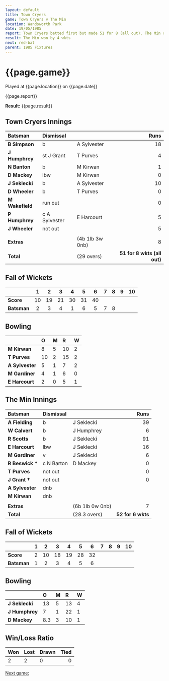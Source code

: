 ```yaml
---
layout: default
title: Town Cryers
game: Town Cryers v The Min
location: Wandsworth Park
date: 19/05/1985
report: Town Cryers batted first but made 51 for 8 (all out). The Min replied with 52 for 6 wkts.
result: The Min won by 4 wkts
next: red-bat
parent: 1985 Fixtures
---
```


# {{page.game}}

Played at {{page.location}} on {{page.date}}

{{page.report}}

**Result:** {{page.result}}

## Town Cryers Innings

| Batsman | Dismissal |  | Runs |
|:---|:---|---|---:|
| **B Simpson** | b | A Sylvester | 18 | 
| **J Humphrey** | st J Grant | T Purves | 4 | 
| **N Banton** | b | M Kirwan | 1 | 
| **D Mackey** | lbw | M Kirwan | 0 | 
| **J Seklecki** | b | A Sylvester | 10 | 
| **D Wheeler** | b | T Purves | 0 | 
| **M Wakefield** | run out |  | 0 | 
| **P Humphrey** | c A Sylvester | E Harcourt | 5 | 
| **J Wheeler** | not out |  | 5 | 
|  |  |  |  |
| **Extras** | | (4b 1lb 3w 0nb) | 8 | 
| **Total** | | (29 overs) | **51 for 8 wkts (all out)** | 

## Fall of Wickets

| | 1 | 2 | 3 | 4 | 5 | 6 | 7 | 8 | 9 | 10 |
|---|:---:|:---:|:---:|:---:|:---:|:---:|:---:|:---:|:---:|:---:|
| **Score** | 10 | 19 | 21 | 30 | 31 | 40 |  |  |  |  |
| **Batsman** | 2 | 3 | 4 | 1 | 6 | 5 | 7 | 8 |  |  |  |

## Bowling

| | O | M | R | W |
|---|:---|:---|:---|:---|
| **M Kirwan** | 8 | 5 | 10 | 2 | 
| **T Purves** | 10 | 2 | 15 | 2 | 
| **A Sylvester** | 5 | 1 | 7 | 2 | 
| **M Gardiner** | 4 | 1 | 6 | 0 | 
| **E Harcourt** | 2 | 0 | 5 | 1 |

## The Min Innings

| Batsman | Dismissal |  | Runs |
|:---|:---|---|---:|
| **A Fielding** | b | J Seklecki | 39 | 
| **W Calvert** | b | J Humphrey | 6 | 
| **R Scotts** | b | J Seklecki | 91 | 
| **E Harcourt** | lbw | J Seklecki | 16 | 
| **M Gardiner** | v | J Seklecki | 6 | 
| **R Beswick &#42;** | c N Barton | D Mackey | 0 | 
| **T Purves** | not out |  | 0 | 
| **J Grant &#8224;** | not out |  | 0 | 
| **A Sylvester** | dnb |  |  | 
| **M Kirwan** | dnb |  |  | 
|  |  |  |  |
| **Extras** | | (6b 1lb 0w 0nb) | 7 | 
| **Total** | | (28.3 overs) | **52 for 6 wkts** | 

## Fall of Wickets

| | 1 | 2 | 3 | 4 | 5 | 6 | 7 | 8 | 9 | 10 |
|---|:---:|:---:|:---:|:---:|:---:|:---:|:---:|:---:|:---:|:---:|
| **Score** | 2 | 10 | 18 | 19 | 28 | 32 |  |  |  |  | 
| **Batsman** | 1 | 2 | 3 | 4 | 5 | 6 |  |  |  |  | 


## Bowling

| | O | M | R | W |
|---|:---|:---|:---|:---|
| **J Seklecki** | 13 | 5 | 13 | 4 | 
| **J Humphrey** | 7 | 1 | 22 | 1 | 
| **D Mackey** | 8.3 | 3 | 10 | 1 | 

## Win/Loss Ratio

| Won | Lost | Drawn | Tied |
|:---|:---|:---|---:|
| 2 | 2 | 0 | 0 |

[Next game:]({{page.next}})